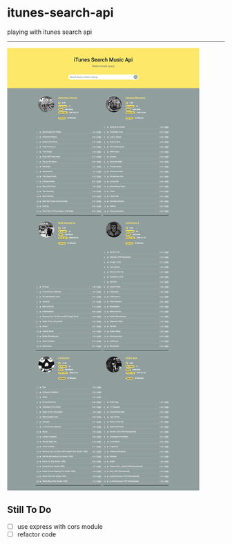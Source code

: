 # itunes-search-api
playing with itunes search api

---
![screenshot of the app](https://github.com/mrfsrf/itunes-search-api/blob/master/itunes-search-api-new.png)

## Still To Do
- [ ] use express with cors module
- [ ] refactor code
